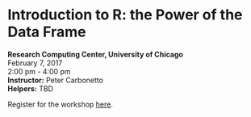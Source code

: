 # Introduction to R: the Power of the Data Frame
**Research Computing Center, University of Chicago**<br>
February 7, 2017<br>
2:00 pm - 4:00 pm<br>
**Instructor:** Peter Carbonetto<br>
**Helpers:** TBD

Register for the workshop [here](https://training.uchicago.edu/course_detail.cfm?course_id=1547).
